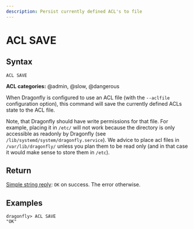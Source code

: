 ```yaml
---
description: Persist currently defined ACL's to file
---
```


# ACL SAVE

## Syntax

    ACL SAVE

**ACL categories:** @admin, @slow, @dangerous

When Dragonfly is configured to use an ACL file (with the `--aclfile` configuration option), this command will save the currently defined ACLs state to the ACL file.

Note, that Dragonfly should have write permissions for that file. For example, placing it in `/etc/` will not work because the directory is only
accessible as readonly by Dragonfly (see `/lib/systemd/system/dragonfly.service`). We advice to place acl files in `/var/lib/dragonfly/` unless
you plan them to be read only (and in that case it would make sense to store them in `/etc`).

## Return

[Simple string reply](https://redis.io/docs/reference/protocol-spec/#simple-strings): `OK` on success.
The error otherwise.

## Examples

```shell
dragonfly> ACL SAVE
"OK"
```
